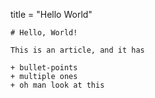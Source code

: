 title = "Hello World"
~~~
# Hello, World!

This is an article, and it has

+ bullet-points
+ multiple ones
+ oh man look at this

